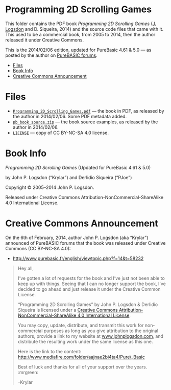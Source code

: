 Programming 2D Scrolling Games
==============================

This folder contains the PDF book *Programming 2D Scrolling Games* ([J. Logsdon](http://www.johnplogsdon.com/) and D. Siqueira, 2014) and the source code files that came with it. This used to be a commercial book, from 2005 to 2014, then the author released it under Creative Commons.

This is the 2014/02/06 edition, updated for PureBasic 4.61 & 5.0 — as posted by the author on [PureBASIC forums](http://www.purebasic.fr/english/viewtopic.php?f=14&t=58232).

<!-- #toc -->
-   [Files](#files)
-   [Book Info](#book-info)
-   [Creative Commons Announcement](#creative-commons-announcement)

<!-- /toc -->
Files
=====

-   [`Programming_2D_Scrolling_Games.pdf`](./Programming_2D_Scrolling_Games.pdf) — the book in PDF, as released by the author in 2014/02/06. Some PDF metadata added.
-   [`pb_book_source.zip`](./pb_book_source.zip) — the book source examples, as released by the author in 2014/02/06.
-   [`LICENSE`](./LICENSE) — copy of CC BY-NC-SA 4.0 license.

Book Info
=========

*Programming 2D Scrolling Games* (Updated for PureBasic 4.61 & 5.0)

by John P. Logsdon (“Krylar”) and Derlidio Siqueira (“PJoe”)

Copyright © 2005–2014 John P. Logsdon.

Released under Creative Commons Attribution-NonCommercial-ShareAlike 4.0 International License.

Creative Commons Announcement
=============================

On the 6th of February, 2014, author John P. Logsdon (aka “Krylar”) announced of PureBASIC forums that the book was released under Creative Commons (CC BY-NC-SA 4.0):

-   http://www.purebasic.fr/english/viewtopic.php?f=14&t=58232

> Hey all,
>
> I’ve gotten a lot of requests for the book and I’ve just not been able to keep up with things. Seeing that I can no longer support the book, I’ve decided to go ahead and just release it under the Creative Common License.
>
> “Programming 2D Scrolling Games” by John P. Logsdon & Derlidio Siqueira is licensed under a [Creative Commons Attribution-NonCommercial-ShareAlike 4.0 International License](http://creativecommons.org/licenses/by-nc-sa/4.0/deed.en_US).
>
> You may copy, update, distribute, and transmit this work for non-commercial purposes as long as you give attribution to the original authors, provide a link to my website at www.johnplogsdon.com, and distribute the resulting work under the same license as this one.
>
> Here is the link to the content: http://www.mediafire.com/folder/aajnae2bi4ta4/Pure\_Basic
>
> Best of luck and thanks for all of your support over the years. :mrgreen:
>
> -Krylar

